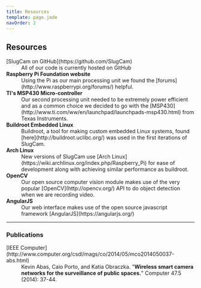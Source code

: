 ```yaml
---
title: Resources
template: page.jade
navOrder: 2
---
```


## Resources

<dl>
  <dt>[SlugCam on GitHub](https://github.com/SlugCam)</dt>
  	<dd>All of our code is currently hosted on GitHub</dd>
  <dt><b>Raspberry Pi Foundation website</b></dt>
  	<dd>Using the Pi as our main processing unit we found the [forums](http://www.raspberrypi.org/forums/) helpful.</dd>
  <dt><b>TI's MSP430 Micro-controller</b></dt>
  	<dd>Our second processing unit needed to be extremely power efficient and as a common choice we decided to go with the [MSP430](http://www.ti.com/ww/en/launchpad/launchpads-msp430.html) from Texas Instruments.</dd>
  <dt><b>Buildroot Embedded Linux</b></dt>
  	<dd>Buildroot, a tool for making custom embedded Linux systems, found [here](http://buildroot.uclibc.org/) was used in the first iterations of SlugCam.</dd>
  <dt><b>Arch Linux</b></dt>
  	<dd>New versions of SlugCam use [Arch Linux](https://wiki.archlinux.org/index.php/Raspberry_Pi) for ease of development along with achieving similar performance as buildroot.</dd>
  <dt><b>OpenCV</b></dt>
  	<dd>Our open source computer vision module makes use of the very popular [OpenCV](http://opencv.org/) API to do object detection when we are recording video.</dd>
  <dt><b>AngularJS</b></dt>
  	<dd>Our web interface makes use of the open source javascript framework [AngularJS](https://angularjs.org/)</dd>
</dl>

___

### Publications
<dl>
<dt>[IEEE Computer](http://www.computer.org/csdl/mags/co/2014/05/mco2014050037-abs.html)</dt>
<dd>Kevin Abas, Caio Porto, and Katia Obraczka. "<b>Wireless smart camera networks for the surveillance of public spaces.</b>" Computer 47.5 (2014): 37-44.</dd>
</dl>